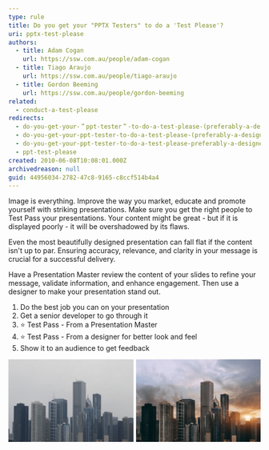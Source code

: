 ```yaml
---
type: rule
title: Do you get your "PPTX Testers" to do a 'Test Please'?
uri: pptx-test-please
authors:
  - title: Adam Cogan
    url: https://ssw.com.au/people/adam-cogan
  - title: Tiago Araujo
    url: https://ssw.com.au/people/tiago-araujo
  - title: Gordon Beeming
    url: https://ssw.com.au/people/gordon-beeming
related:
  - conduct-a-test-please
redirects:
  - do-you-get-your-＂ppt-tester＂-to-do-a-test-please-(preferably-a-designer)
  - do-you-get-your-ppt-tester-to-do-a-test-please-(preferably-a-designer)
  - do-you-get-your-ppt-tester-to-do-a-test-please-preferably-a-designer
  - ppt-test-please
created: 2010-06-08T10:08:01.000Z
archivedreason: null
guid: 44956034-2782-47c8-9165-c8ccf514b4a4
---
```


Image is everything. Improve the way you market, educate and promote yourself with striking presentations. Make sure you get the right people to Test Pass your presentations. Your content might be great - but if it is displayed poorly - it will be overshadowed by its flaws.

<!--endintro-->

Even the most beautifully designed presentation can fall flat if the content isn't up to par. Ensuring accuracy, relevance, and clarity in your message is crucial for a successful delivery. 

Have a Presentation Master review the content of your slides to refine your message, validate information, and enhance engagement. Then use a designer to make your presentation stand out.

1. Do the best job you can on your presentation
2. Get a senior developer to go through it
3. ⭐️ Test Pass - From a Presentation Master 
4. ⭐️ Test Pass - From a designer for better look and feel
5. Show it to an audience to get feedback

![Figure: Before and after... Designers can make anything look good](/rules/ppt-test-please/before-after-designer.png)

